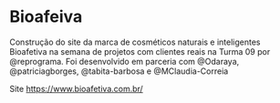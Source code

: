 # Bioafeiva
Construção do site da marca de cosméticos naturais e inteligentes Bioafetiva na semana de projetos com clientes reais na Turma 09 por @reprograma.
Foi desenvolvido em parceria com @Odaraya, @patriciagborges, @tabita-barbosa e @MClaudia-Correia

Site https://www.bioafetiva.com.br/
